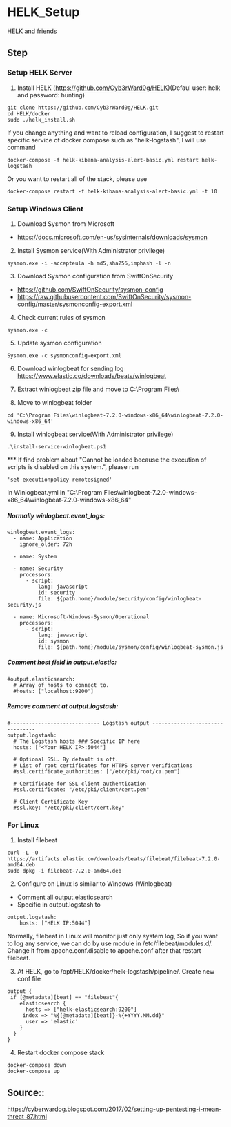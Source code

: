 # HELK_Setup
HELK and friends
  
## Step  
### Setup HELK Server
1. Install HELK (https://github.com/Cyb3rWard0g/HELK)(Defaul user: helk and password: hunting)  
```
git clone https://github.com/Cyb3rWard0g/HELK.git  
cd HELK/docker
sudo ./helk_install.sh  
```  
If you change anything and want to reload configuration, I suggest to restart specific service of docker compose such as "helk-logstash", I will use command  
```
docker-compose -f helk-kibana-analysis-alert-basic.yml restart helk-logstash
```
Or you want to restart all of the stack, please use
```
docker-compose restart -f helk-kibana-analysis-alert-basic.yml -t 10
```
  
### Setup Windows Client  
1. Download Sysmon from Microsoft  
- https://docs.microsoft.com/en-us/sysinternals/downloads/sysmon  
  
2. Install Sysmon service(With Administrator privilege)  
```
sysmon.exe -i -accepteula -h md5,sha256,imphash -l -n  
```

3. Download Sysmon configuration from SwiftOnSecurity  
- https://github.com/SwiftOnSecurity/sysmon-config  
- https://raw.githubusercontent.com/SwiftOnSecurity/sysmon-config/master/sysmonconfig-export.xml  

4. Check current rules of sysmon  
```
sysmon.exe -c  
```

5. Update sysmon configuration
```
Sysmon.exe -c sysmonconfig-export.xml  
```
  
6. Download winlogbeat for sending log  
https://www.elastic.co/downloads/beats/winlogbeat  
  
7. Extract winlogbeat zip file and move to C:\Program Files\  
  
8. Move to winlogbeat folder  
```
cd 'C:\Program Files\winlogbeat-7.2.0-windows-x86_64\winlogbeat-7.2.0-windows-x86_64'  
```
  
9. Install winlogbeat service(With Administrator privilege)  
```
.\install-service-winlogbeat.ps1  
```
*** If find problem about "Cannot be loaded because the execution of scripts is disabled on this system.", please run 
```
'set-executionpolicy remotesigned'  
```
  
In Winlogbeat.yml in "C:\Program Files\winlogbeat-7.2.0-windows-x86_64\winlogbeat-7.2.0-windows-x86_64"  
##### Normally winlogbeat.event_logs:  
```
winlogbeat.event_logs:
  - name: Application
    ignore_older: 72h

  - name: System

  - name: Security
    processors:
      - script:
          lang: javascript
          id: security
          file: ${path.home}/module/security/config/winlogbeat-security.js

  - name: Microsoft-Windows-Sysmon/Operational
    processors:
      - script:
          lang: javascript
          id: sysmon
          file: ${path.home}/module/sysmon/config/winlogbeat-sysmon.js
```
##### Comment host field in output.elastic:  
```
#output.elasticsearch:  
  # Array of hosts to connect to.  
  #hosts: ["localhost:9200"]  
```
##### Remove comment at output.logstash:  
```
#----------------------------- Logstash output --------------------------------
output.logstash:
  # The Logstash hosts ### Specific IP here
  hosts: ["<Your HELK IP>:5044"]

  # Optional SSL. By default is off.
  # List of root certificates for HTTPS server verifications
  #ssl.certificate_authorities: ["/etc/pki/root/ca.pem"]

  # Certificate for SSL client authentication
  #ssl.certificate: "/etc/pki/client/cert.pem"

  # Client Certificate Key
  #ssl.key: "/etc/pki/client/cert.key"
```  
  
### For Linux
1. Install filebeat  
```
curl -L -O https://artifacts.elastic.co/downloads/beats/filebeat/filebeat-7.2.0-amd64.deb
sudo dpkg -i filebeat-7.2.0-amd64.deb
```
  
2. Configure on Linux is similar to Windows (Winlogbeat)  
- Comment all output.elasticsearch  
- Specific in output.logstash to
```
output.logstash:
    hosts: ["HELK IP:5044"]
```
Normally, filebeat in Linux will monitor just only system log, So if you want to log any service, we can do by use module in /etc/filebeat/modules.d/. Change it from apache.conf.disable to apache.conf after that restart filebeat.

3. At HELK, go to /opt/HELK/docker/helk-logstash/pipeline/. Create new conf file
```
output {
 if [@metadata][beat] == "filebeat"{
    elasticsearch {
      hosts => ["helk-elasticsearch:9200"]
     index => "%{[@metadata][beat]}-%{+YYYY.MM.dd}"
      user => 'elastic'
    }
  }
}
```
4. Restart docker compose stack
```
docker-compose down
docker-compose up
```
## Source::
https://cyberwardog.blogspot.com/2017/02/setting-up-pentesting-i-mean-threat_87.html  

  
  
  
  
  
  
